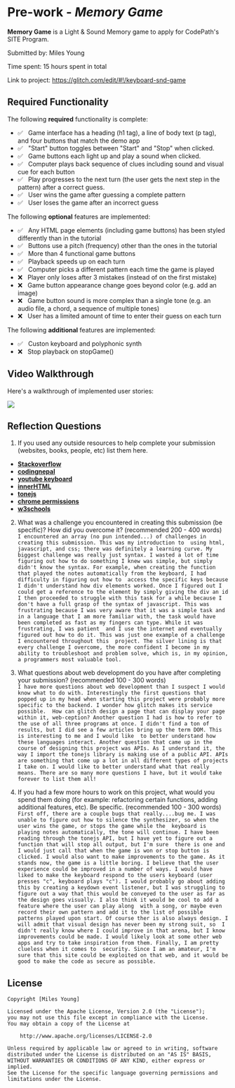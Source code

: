 # Pre-work - *Memory Game*

**Memory Game** is a Light & Sound Memory game to apply for CodePath's SITE Program. 

Submitted by: Miles Young

Time spent: 15 hours spent in total

Link to project: https://glitch.com/edit/#!/keyboard-snd-game

## Required Functionality

The following **required** functionality is complete:

* :white_check_mark: &nbsp; Game interface has a heading (h1 tag), a line of body text (p tag), and four buttons that match the demo app
* :white_check_mark: &nbsp; "Start" button toggles between "Start" and "Stop" when clicked. 
* :white_check_mark: &nbsp; Game buttons each light up and play a sound when clicked. 
* :white_check_mark: &nbsp; Computer plays back sequence of clues including sound and visual cue for each button
* :white_check_mark: &nbsp; Play progresses to the next turn (the user gets the next step in the pattern) after a correct guess. 
* :white_check_mark: &nbsp; User wins the game after guessing a complete pattern
* :white_check_mark: &nbsp; User loses the game after an incorrect guess

The following **optional** features are implemented:

* :white_check_mark: &nbsp; Any HTML page elements (including game buttons) has been styled differently than in the tutorial
* :white_check_mark: &nbsp; Buttons use a pitch (frequency) other than the ones in the tutorial
* :white_check_mark: &nbsp; More than 4 functional game buttons
* :white_check_mark: &nbsp; Playback speeds up on each turn
* :white_check_mark: &nbsp; Computer picks a different pattern each time the game is played
* :x: &nbsp; Player only loses after 3 mistakes (instead of on the first mistake)
* :x: &nbsp; Game button appearance change goes beyond color (e.g. add an image)
* :x: &nbsp; Game button sound is more complex than a single tone (e.g. an audio file, a chord, a sequence of multiple tones)
* :x: &nbsp; User has a limited amount of time to enter their guess on each turn

The following **additional** features are implemented:

* :white_check_mark: &nbsp; Custon keyboard and polyphonic synth
* :x: &nbsp; Stop playback on stopGame()

## Video Walkthrough

Here's a walkthrough of implemented user stories:

![](http://g.recordit.co/tJZy6c0XBQ.gif)



## Reflection Questions
1. If you used any outside resources to help complete your submission (websites, books, people, etc) list them here. 
  
  * **[Stackoverflow](https://stackoverflow.com/)**
  * **[codingnepal](https://www.codingnepalweb.com/2020/05/cool-glowing-effect-on-css-buttons.html)**
  * **[youtube keyboard](https://www.youtube.com/watch?v=VBVOXTgXX2U)**
  * **[innerHTML](https://developer.mozilla.org/en-US/docs/Web/API/Element/innerHTML)**
  * **[tonejs](https://tonejs.github.io/docs/r13/PolySynth#context)**
  * **[chrome permissions](https://developers.google.com/web/updates/2017/09/autoplay-policy-changes)**
  * **[w3schools](https://www.w3schools.com/css/css3_animations.asp)**
  

2. What was a challenge you encountered in creating this submission (be specific)? How did you overcome it? (recommended 200 - 400 words) 
\
`I encountered an array (no pun intended...) of challenges in creating this submission. This was my introduction to 
using html, javascript, and css; there was definitely a learning curve. My biggest challenge was really just syntax.
I wasted a lot of time figuring out how to do something I knew was simple, but simply didn't know the syntax. For example,
when creating the function that played the notes automatically from the keyboard, I had difficulty in figuring out how to 
access the specific keys because I didn't understand how div elements worked. Once I figured out I could get a reference to
the element by simply giving the div an id I then proceeded to struggle with this task for a while because I don't have a full
grasp of the syntax of javascript. This was frustrating because I was very aware that it was a simple task and in a language that
I am more familiar with, the task would have been completed as fast as my fingers can type. While it was frustrating, I was patient 
and I use the internet and eventually figured out how to do it. This was just one example of a challenge I encountered throughout this 
project. The silver lining is that every challenge I overcome, the more confident I become in my ability to troubleshoot and problem solve, which
  is, in my opinion, a programmers most valuable tool.`

3. What questions about web development do you have after completing your submission? (recommended 100 - 300 words)
\
`I have more questions about web development than I suspect I would know what to do with. Interestingly the first questions that 
popped up in my head when starting this project were probably more specific to the backend. I wonder how glitch makes its service possible. 
How can glitch design a page that can display your page within it, web-ception? Another question I had is how to refer to the use of all three
programs at once. I didn't find a ton of results, but I did see a few articles bring up the term DOM. This is interesting to me and I would like 
to better understand how these languages interact. Another question that came up in the course of designing this project was APIs. As I understand it,
the way I import the tonejs library is making use of a public API. APIs are something that come up a lot in all different types of projects I take on. I would like
to better understand what that really means. There are so many more questions I have, but it would take forever to list them all!`

4. If you had a few more hours to work on this project, what would you spend them doing (for example: refactoring certain functions, adding additional features, etc). Be specific. (recommended 100 - 300 words) 
\
`First off, there are a couple bugs that really....bug me. I was unable to figure out how to silence the synthesizer, so when the user wins the game, or stops the game while the 
keyboard is playing notes automatically, the tone will continue. I have been reading through the tonejs API, but I have yet to figure out a function that will stop all output, but I'm sure 
there is one and I would just call that when the game is won or stop button is clicked. I would also want to make improvements to the game. As it stands now, the game is a little boring. I believe that
the user experience could be improved in a number of ways. I would have liked to make the keyboard respond to the users keyboard (user presses "c", keyboard plays "c"). I would probably go about adding this by creating
a keydown event listener, but I was struggling to figure out a way that this would be conveyed to the user as far as the design goes visually. I also think it would be cool to add a feature where the user can play along 
with a song, or maybe even record their own pattern and add it to the list of possible patterns played upon start. Of course ther is also always design. I will admit that visual design has never been my strong suit, so 
I didn't really know where I could improve in that arena, but I know improvements could be made. I would likely look at some other web apps and try to take inspiration from them. Finally, I am pretty clueless when it comes to 
security. Since I am an amateur, I'm sure that this site could be exploited on that web, and it would be good to make the code as secure as possible.`



## License

    Copyright [Miles Young]

    Licensed under the Apache License, Version 2.0 (the "License");
    you may not use this file except in compliance with the License.
    You may obtain a copy of the License at

        http://www.apache.org/licenses/LICENSE-2.0

    Unless required by applicable law or agreed to in writing, software
    distributed under the License is distributed on an "AS IS" BASIS,
    WITHOUT WARRANTIES OR CONDITIONS OF ANY KIND, either express or implied.
    See the License for the specific language governing permissions and
    limitations under the License.